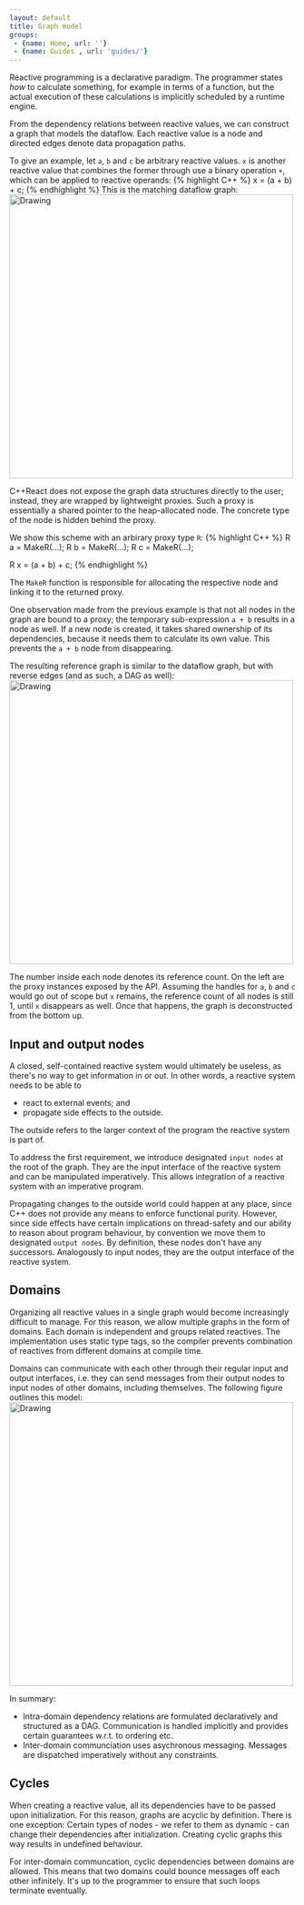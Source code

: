 ```yaml
---
layout: default
title: Graph model
groups: 
 - {name: Home, url: ''}
 - {name: Guides , url: 'guides/'}
---
```


Reactive programming is a declarative paradigm.
The programmer states _how_ to calculate something, for example in terms of a function, but the actual execution of these calculations is implicitly scheduled by a runtime engine.

From the dependency relations between reactive values, we can construct a graph that models the dataflow.
Each reactive value is a node and directed edges denote data propagation paths.

To give an example, let `a`, `b` and `c` be arbitrary reactive values.
`x` is another reactive value that combines the former through use a binary operation `+`, which can be applied to reactive operands:
{% highlight C++ %}
x = (a + b) + c;
{% endhighlight %}
This is the matching dataflow graph:
<br />
<img src="{{ site.baseurl }}/media/signals1.png" alt="Drawing" width="500px"/>

C++React does not expose the graph data structures directly to the user; instead, they are wrapped by lightweight proxies.
Such a proxy is essentially a shared pointer to the heap-allocated node.
The concrete type of the node is hidden behind the proxy.

We show this scheme with an arbirary proxy type `R`:
{% highlight C++ %}
R a = MakeR(...);
R b = MakeR(...);
R c = MakeR(...);

R x = (a + b) + c;
{% endhighlight %}

The `MakeR` function is responsible for allocating the respective node and linking it to the returned proxy.

One observation made from the previous example is that not all nodes in the graph are bound to a proxy; the temporary sub-expression `a + b` results in a node as well.
If a new node is created, it takes shared ownership of its dependencies, because it needs them to calculate its own value. This prevents the `a + b` node from disappearing.

The resulting reference graph is similar to the dataflow graph, but with reverse edges (and as such, a DAG as well): <br />
<img src="{{ site.baseurl }}/media/signals2.png" alt="Drawing" width="500px"/>

The number inside each node denotes its reference count. On the left are the proxy instances exposed by the API.
Assuming the handles for `a`, `b` and `c` would go out of scope but `x` remains, the reference count of all nodes is still 1, until `x` disappears as well.
Once that happens, the graph is deconstructed from the bottom up.


## Input and output nodes

A closed, self-contained reactive system would ultimately be useless, as there's no way to get information in or out.
In other words, a reactive system needs to be able to

* react to external events; and
* propagate side effects to the outside.

The outside refers to the larger context of the program the reactive system is part of.

To address the first requirement, we introduce designated `input nodes` at the root of the graph.
They are the input interface of the reactive system and can be manipulated imperatively.
This allows integration of a reactive system with an imperative program.

Propagating changes to the outside world could happen at any place, since C++ does not provide any means to enforce functional purity.
However, since side effects have certain implications on thread-safety and our ability to reason about program behaviour, by convention we move them to designated `output nodes`.
By definition, these nodes don't have any successors. Analogously to input nodes, they are the output interface of the reactive system.


## Domains

Organizing all reactive values in a single graph would become increasingly difficult to manage.
For this reason, we allow multiple graphs in the form of domains.
Each domain is independent and groups related reactives.
The implementation uses static type tags, so the compiler prevents combination of reactives from different domains at compile time.

Domains can communicate with each other through their regular input and output interfaces, i.e. they can send messages from their output nodes to input nodes of other domains, including themselves.
The following figure outlines this model:<br />
<img src="{{ site.baseurl }}/media/domain1.png" alt="Drawing" width="500px"/>

In summary:

* Intra-domain dependency relations are formulated declaratively and structured as a DAG. Communication is handled implicitly and provides certain guarantees w.r.t. to ordering etc.
* Inter-domain communciation uses asychronous messaging. Messages are dispatched imperatively without any constraints.


## Cycles

When creating a reactive value, all its dependencies have to be passed upon initialization.
For this reason, graphs are acyclic by definition.
There is one exception: Certain types of nodes - we refer to them as dynamic - can change their dependencies after initialization.
Creating cyclic graphs this way results in undefined behaviour.

For inter-domain communcation, cyclic dependencies between domains are allowed.
This means that two domains could bounce messages off each other infinitely.
It's up to the programmer to ensure that such loops terminate eventually.